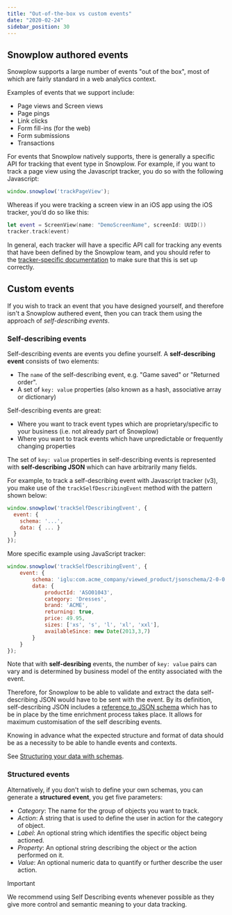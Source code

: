 ```yaml
---
title: "Out-of-the-box vs custom events"
date: "2020-02-24"
sidebar_position: 30
---
```


## Snowplow authored events

Snowplow supports a large number of events "out of the box", most of which are fairly standard in a web analytics context.

Examples of events that we support include:

- Page views and Screen views
- Page pings
- Link clicks
- Form fill-ins (for the web)
- Form submissions
- Transactions

For events that Snowplow natively supports, there is generally a specific API for tracking that event type in Snowplow. For example, if you want to track a page view using the Javascript tracker, you do so with the following Javascript:

```javascript
window.snowplow('trackPageView');
```

Whereas if you were tracking a screen view in an iOS app using the iOS tracker, you’d do so like this:

```swift
let event = ScreenView(name: "DemoScreenName", screenId: UUID())
tracker.track(event)
```

In general, each tracker will have a specific API call for tracking any events that have been defined by the Snowplow team, and you should refer to the [tracker-specific documentation](/docs/collecting-data/collecting-from-own-applications/index.md) to make sure that this is set up correctly.

## Custom events

If you wish to track an event that you have designed yourself, and therefore isn't a Snowplow authered event, then you can track them using the approach of _self-describing events_.

### Self-describing events

Self-describing events are events you define yourself. A **self-describing event** consists of two elements:

- The `name` of the self-describing event, e.g. "Game saved" or "Returned order".
- A set of `key: value` properties (also known as a hash, associative array or dictionary)

Self-describing events are great:

- Where you want to track event types which are proprietary/specific to your business (i.e. not already part of Snowplow)
- Where you want to track events which have unpredictable or frequently changing properties

The set of `key: value` properties in self-describing events is represented with **self-describing JSON** which can have arbitrarily many fields.

For example, to track a self-describing event with Javascript tracker (v3), you make use of the `trackSelfDescribingEvent` method with the pattern shown below:

```javascript
window.snowplow('trackSelfDescribingEvent', { 
  event: { 
    schema: '...', 
    data: { ... } 
  } 
});
```

More specific example using JavaScript tracker:

```javascript
window.snowplow('trackSelfDescribingEvent', {
    event: {
        schema: 'iglu:com.acme_company/viewed_product/jsonschema/2-0-0',
        data: {
            productId: 'ASO01043',
            category: 'Dresses',
            brand: 'ACME',
            returning: true,
            price: 49.95,
            sizes: ['xs', 's', 'l', 'xl', 'xxl'],
            availableSince: new Date(2013,3,7)
        }
    }
});
```

Note that with **self-desribing** events, the number of `key: value` pairs can vary and is determined by business model of the entity associated with the event.

Therefore, for Snowplow to be able to validate and extract the data self-describing JSON would have to be sent with the event. By its definition, self-describing JSON includes a [reference to JSON schema](/docs/understanding-tracking-design/understanding-schemas-and-validation/index.md) which has to be in place by the time enrichment process takes place. It allows for maximum customisation of the self describing events.

Knowing in advance what the expected structure and format of data should be as a necessity to be able to handle events and contexts.

See [Structuring your data with schemas](/docs/understanding-tracking-design/understanding-schemas-and-validation/index.md).

### Structured events

Alternatively, if you don't wish to define your own schemas, you can generate a **structured event**, you get five parameters:

- _Category_: The name for the group of objects you want to track.
- _Action_: A string that is used to define the user in action for the category of object.
- _Label_: An optional string which identifies the specific object being actioned.
- _Property_: An optional string describing the object or the action performed on it.
- _Value_: An optional numeric data to quantify or further describe the user action.

Important

We recommend using Self Describing events whenever possible as they give more control and semantic meaning to your data tracking.
